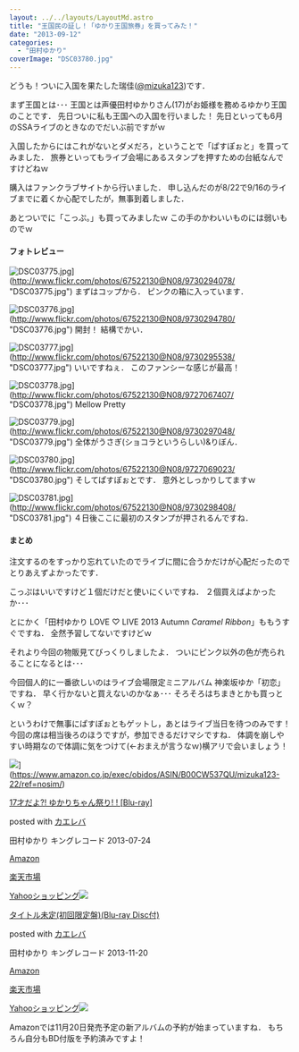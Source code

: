 ```yaml
---
layout: ../../layouts/LayoutMd.astro
title: "王国民の証し！「ゆかり王国旅券」を買ってみた！"
date: "2013-09-12"
categories: 
  - "田村ゆかり"
coverImage: "DSC03780.jpg"
---
```


どうも！ついに入国を果たした瑞佳([@mizuka123](https://twitter.com/mizuka123))です．

まず王国とは･･･ 王国とは声優田村ゆかりさん(17)がお姫様を務めるゆかり王国のことです． 先日ついに私も王国への入国を行いました！ 先日といっても6月のSSAライブのときなのでだいぶ前ですがｗ

入国したからにはこれがないとダメだろ，ということで「ぱすぽぉと」を買ってみました． 旅券といってもライブ会場にあるスタンプを押すための台紙なんですけどねｗ

購入はファンクラブサイトから行いました． 申し込んだのが8/22で9/16のライブまでに着くか心配でしたが，無事到着しました．

あとついでに「こっぷ。」も買ってみましたｗ この手のかわいいものには弱いものでｗ

#### フォトレビュー

![DSC03775.jpg](/archive/images/9730294078_2d8ccca02d_b.jpg)](http://www.flickr.com/photos/67522130@N08/9730294078/ "DSC03775.jpg") まずはコップから． ピンクの箱に入っています．

![DSC03776.jpg](/archive/images/9730294780_39c1b25626_b.jpg)](http://www.flickr.com/photos/67522130@N08/9730294780/ "DSC03776.jpg") 開封！ 結構でかい．

![DSC03777.jpg](/archive/images/9730295538_bec7f42cd2_b.jpg)](http://www.flickr.com/photos/67522130@N08/9730295538/ "DSC03777.jpg") いいですねぇ． このファンシーな感じが最高！

![DSC03778.jpg](/archive/images/9727067407_616b607629_b.jpg)](http://www.flickr.com/photos/67522130@N08/9727067407/ "DSC03778.jpg") Mellow Pretty

![DSC03779.jpg](/archive/images/9730297048_71aaf89db0_b.jpg)](http://www.flickr.com/photos/67522130@N08/9730297048/ "DSC03779.jpg") 全体がうさぎ(ショコラというらしい)&りぼん．

![DSC03780.jpg](/archive/images/9727069023_61a27df849_b.jpg)](http://www.flickr.com/photos/67522130@N08/9727069023/ "DSC03780.jpg") そしてぱすぽぉとです． 意外としっかりしてますｗ

![DSC03781.jpg](/archive/images/9730298408_8bbf1bd598_b.jpg)](http://www.flickr.com/photos/67522130@N08/9730298408/ "DSC03781.jpg") ４日後ここに最初のスタンプが押されるんですね．

#### まとめ

注文するのをすっかり忘れていたのでライブに間に合うかだけが心配だったのでとりあえずよかったです．

こっぷはいいですけど１個だけだと使いにくいですね． ２個買えばよかったか･･･

とにかく「田村ゆかり LOVE ♡ LIVE 2013 Autumn _Caramel Ribbon_」ももうすぐですね． 全然予習してないですけどｗ

それより今回の物販見てびっくりしましたよ． ついにピンク以外の色が売られることになるとは･･･

今回個人的に一番欲しいのはライブ会場限定ミニアルバム 神楽坂ゆか「初恋」ですね． 早く行かないと買えないのかなぁ･･･ そろそろはちまきとかも買っとくｗ？

というわけで無事にぱすぽぉともゲットし，あとはライブ当日を待つのみです！ 今回の席は相当後ろのほうですが，参加できるだけマシですね． 体調を崩しやすい時期なので体調に気をつけて(←おまえが言うなｗ)横アリで会いましょう！

![](/archive/images/41NwR-xtRWL._SL160_.jpg)](https://www.amazon.co.jp/exec/obidos/ASIN/B00CW537QU/mizuka123-22/ref=nosim/)

[17才だよ?! ゆかりちゃん祭り! ! \[Blu-ray\]](https://www.amazon.co.jp/exec/obidos/ASIN/B00CW537QU/mizuka123-22/ref=nosim/)

posted with [カエレバ](http://kaereba.com)

田村ゆかり キングレコード 2013-07-24

[Amazon](http://www.amazon.co.jp/gp/search?keywords=%82%E4%82%A9%82%E8&__mk_ja_JP=%83J%83%5E%83J%83i&tag=mizuka123-22 "アマゾン")

[楽天市場](http://hb.afl.rakuten.co.jp/hgc/032b53ee.4b34c5ee.0f4a541e.f440145e/?pc=http%3A%2F%2Fsearch.rakuten.co.jp%2Fsearch%2Fmall%2F%25E3%2582%2586%25E3%2581%258B%25E3%2582%258A%2F-%2Ff.1-p.1-s.1-sf.0-st.A-v.2%3Fx%3D0%26scid%3Daf_ich_link_urltxt%26m%3Dhttp%3A%2F%2Fm.rakuten.co.jp%2F "楽天市場")

[Yahooショッピング![](//ad.jp.ap.valuecommerce.com/servlet/gifbanner?sid=3066752&pid=881990642)](//ck.jp.ap.valuecommerce.com/servlet/referral?sid=3066752&pid=881990642&vc_url=http%3A%2F%2Fshopping.search.yahoo.co.jp%2Fsearch%3FuIv%3Don%26ei%3DUTF-8%26tab_ex%3Dcommerce%26slider%3D0%26va%3D%25E3%2582%2586%25E3%2581%258B%25E3%2582%258A "Yahooショッピング")

[](https://www.amazon.co.jp/exec/obidos/ASIN/B00ENM1WN0/mizuka123-22/ref=nosim/)

[タイトル未定(初回限定盤)(Blu-ray Disc付)](https://www.amazon.co.jp/exec/obidos/ASIN/B00ENM1WN0/mizuka123-22/ref=nosim/)

posted with [カエレバ](http://kaereba.com)

田村ゆかり キングレコード 2013-11-20

[Amazon](http://www.amazon.co.jp/gp/search?keywords=Blu-ray%20Disc%95t&__mk_ja_JP=%83J%83%5E%83J%83i&tag=mizuka123-22 "アマゾン")

[楽天市場](http://hb.afl.rakuten.co.jp/hgc/032b53ee.4b34c5ee.0f4a541e.f440145e/?pc=http%3A%2F%2Fsearch.rakuten.co.jp%2Fsearch%2Fmall%2FBlu-ray%2520Disc%25E4%25BB%2598%2F-%2Ff.1-p.1-s.1-sf.0-st.A-v.2%3Fx%3D0%26scid%3Daf_ich_link_urltxt%26m%3Dhttp%3A%2F%2Fm.rakuten.co.jp%2F "楽天市場")

[Yahooショッピング![](//ad.jp.ap.valuecommerce.com/servlet/gifbanner?sid=3066752&pid=881990642)](//ck.jp.ap.valuecommerce.com/servlet/referral?sid=3066752&pid=881990642&vc_url=http%3A%2F%2Fshopping.search.yahoo.co.jp%2Fsearch%3FuIv%3Don%26ei%3DUTF-8%26tab_ex%3Dcommerce%26slider%3D0%26va%3DBlu-ray%2520Disc%25E4%25BB%2598 "Yahooショッピング")

Amazonでは11月20日発売予定の新アルバムの予約が始まっていますね． もちろん自分もBD付版を予約済みですよ！
